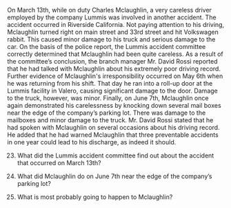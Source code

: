 On March 13th, while on duty Charles Mclaughlin, a very careless driver employed by the company Lummis was involved in another accident. The accident occurred in Riverside California. Not paying attention to his driving, Mclaughlin turned right on main street and 33rd street and hit Volkswagen rabbit. This caused minor damage to his truck and serious damage to the car. On the basis of the police report, the Lummis accident committee correctly determined that Mclaughlin had been quite careless. As a result of the committee’s conclusion, the branch manager Mr. David Rossi reported that he had talked with Mclaughlin about his extremely poor driving record. Further evidence of Mclaughlin's irresponsibility occurred on May 6th when he was returning from his shift. That day he ran into a roll-up door at the Lummis facility in Valero, causing significant damage to the door. Damage to the truck, however, was minor. Finally, on June 7th, Mclaughlin once again demonstrated his carelessness by knocking down several mail boxes near the edge of the company’s parking lot. There was damage to the mailboxes and minor damage to the truck. Mr. David Rossi stated that he had spoken with Mclaughlin on several occasions about his driving record. He added that he had warned Mclaughlin that three preventable accidents in one year could lead to his discharge, as indeed it should.

23. What did the Lummis accident committee find out about the accident that occurred on March 13th?

24. What did Mclaughlin do on June 7th near the edge of the company’s parking lot?

25. What is most probably going to happen to Mclaughlin?
